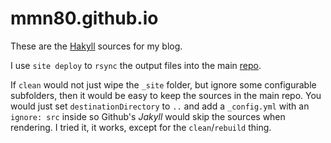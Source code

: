 mmn80.github.io
==============

These are the [Hakyll][hakyll] sources for my blog.

I use `site deploy` to `rsync` the output files into the main [repo][repo].

If `clean` would not just wipe the `_site` folder, but ignore some configurable
subfolders, then it would be easy to keep the sources in the main repo.
You would just set `destinationDirectory` to `..` and add a `_config.yml`
with an `ignore: src` inside so Github's *Jakyll* would skip the sources when rendering.
I tried it, it works, except for the `clean`/`rebuild` thing.

[repo]: https://github.com/mmn80/mmn80.github.io "mmn80.github.io"
[hakyll]: http://jaspervdj.be/hakyll "Hakyll website"

